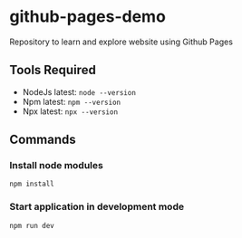 # github-pages-demo
Repository to learn and explore website using Github Pages

## Tools Required
* NodeJs latest: `node --version`
* Npm latest: `npm --version`
* Npx latest: `npx --version`

## Commands

### Install node modules

    npm install

### Start application in development mode

    npm run dev